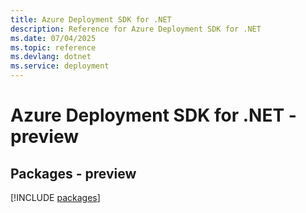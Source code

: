 ```yaml
---
title: Azure Deployment SDK for .NET
description: Reference for Azure Deployment SDK for .NET
ms.date: 07/04/2025
ms.topic: reference
ms.devlang: dotnet
ms.service: deployment
---
```

# Azure Deployment SDK for .NET - preview
## Packages - preview
[!INCLUDE [packages](deployment-index.md)]